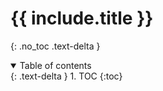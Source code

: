 # {{ include.title }}
{: .no_toc .text-delta }

<details open markdown="block">
  <summary>
    Table of contents
  </summary>
  {: .text-delta }
1. TOC
{:toc}
</details>